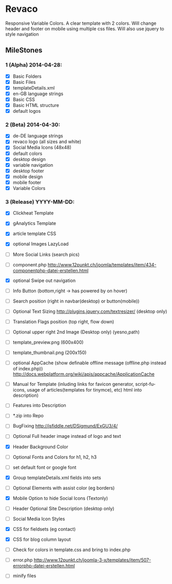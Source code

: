 # Revaco

Responsive Variable Colors. A clear template with 2 colors. Will change header and footer on mobile using multiple css files. Will also use jquery to style navigation

## MileStones

### 1 (Alpha) 2014-04-28:
- [X] Basic Folders
- [X] Basic Files
- [X] templateDetails.xml
- [X] en-GB language strings
- [X] Basic CSS
- [X] Basic HTML structure
- [X] default logos

### 2 (Beta) 2014-04-30:
- [X] de-DE language strings
- [X] revaco logo (all sizes and white)
- [X] Social Media Icons (48x48)
- [X] default colors
- [X] desktop design
- [X] variable navigation
- [X] desktop footer
- [X] mobile design
- [X] mobile footer
- [X] Variable Colors

### 3 (Release) YYYY-MM-DD:
- [X] Clickheat Template
- [X] gAnalytics Template
- [X] article template CSS
- [X] optional Images LazyLoad 
- [ ] More Social Links (search pics)
- [ ] component.php http://www.12punkt.ch/joomla/templates/item/434-componentphp-datei-erstellen.html
- [X] optional Swipe out navigation 
- [ ] Info Button (bottom,right -> has powered by on hover)
- [ ] Search position (right in navbar(desktop) or button(mobile))
- [ ] Optional Text Sizing http://plugins.jquery.com/textresizer/ (desktop only)
- [ ] Translation Flags position (top right, flow down)
- [ ] Optional upper right 2nd Image (Desktop only) (yesno,path)
- [ ] template_preview.png (600x400)
- [ ] template_thumbnail.png (200x150)
- [ ] optional AppCache (show definable offline message (offline.php instead of index.php)) http://docs.webplatform.org/wiki/apis/appcache/ApplicationCache
- [ ] Manual for Template (inluding links for favicon generator, script-fu-icons, usage of articles(templates for tinymce), etc) html into description)
- [ ] Features into Description
- [ ] *.zip into Repo
- [ ] BugFixing http://jsfiddle.net/DSigmund/ExGU3/4/
- [ ] Optional Full header image instead of logo and text
- [X] Header Background Color
- [ ] Optional Fonts and Colors for h1, h2, h3
- [ ] set default font or google font
- [X] Group templateDetails.xml fields into sets
- [ ] Optional Elements with assist color (eg borders)
- [X] Mobile Option to hide Social Icons (Textonly)
- [ ] Header Optional Site Description (desktop only)
- [ ] Social Media Icon Styles
- [X] CSS for fieldsets (eg contact)
- [X] CSS for blog column layout 
- [ ] Check for colors in template.css and bring to index.php
- [ ] error.php http://www.12punkt.ch/joomla-3-x/templates/item/507-errorphp-datei-erstellen.html
- [ ] minify files

